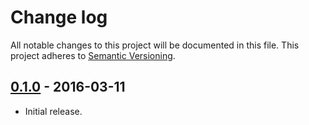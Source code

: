# Change log
All notable changes to this project will be documented in this file. This project adheres to [Semantic Versioning](http://semver.org/).

## [0.1.0] - 2016-03-11
- Initial release.

[0.1.0]: https://github.com/icicleio/icicle/releases/tag/v0.1.0
